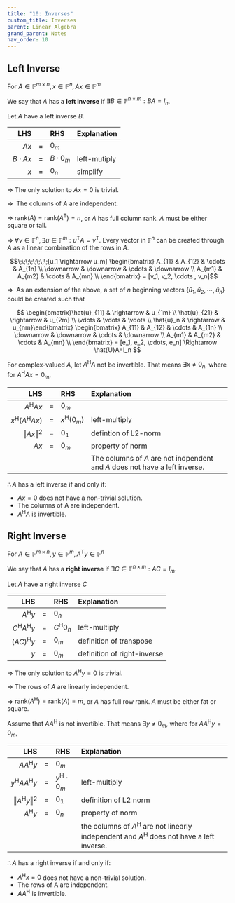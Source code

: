 ```yaml
---
title: "10: Inverses"
custom_title: Inverses
parent: Linear Algebra
grand_parent: Notes
nav_order: 10
---
```


## Left Inverse

For $A\in\mathbb{F}^{m\times n}, x\in \mathbb{F}^n, Ax\in\mathbb{F}^m$

We say that $A$ has a **left inverse** if $\exists B\in\mathbb{F}^{n\times m} : BA=I_n$.

Let $A$ have a left inverse $B$.

|LHS||RHS|Explanation|
|--:|:-:|:--|:--|
|$Ax$|$=$|$0_m$||
$\;B\cdot Ax$|$=$|$B\cdot0_m$|left-mutiply|
|$x$|$=$|$0_n$|simplify|

$\Longrightarrow$ The only solution to $Ax=0$ is trivial.

$\Longrightarrow\;$ The columns of $A$ are independent.

$\Longrightarrow\; \mathrm{rank}(A) = \mathrm{rank}(A^\mathrm{T}) = n$, or $A$ has full column rank. $A$ must be either square or tall.

$\Longrightarrow\; \forall v\in \mathbb{F}^n, \exists u\in \mathbb{F}^m : u^\mathrm{T}A=v^\mathrm{T}$. Every vector in $\mathbb{F}^n$ can be created through $A$ as a linear combination of the rows in $A$.

$$\;\;\;\;\;\;\;\;[u_1 \rightarrow u_m] \begin{bmatrix} A_{11} & A_{12} & \cdots & A_{1n} \\ \downarrow & \downarrow & \cdots & \downarrow \\ A_{m1} & A_{m2} & \cdots & A_{mn} \\ \end{bmatrix} = [v_1, v_2, \cdots , v_n]$$

$\Longrightarrow\;$ As an extension of the above, a set of $n$ beginning vectors $\{\hat{u}_1, \hat{u}_2, \cdots, \hat{u}_n\}$ could be created such that 

$$ \begin{bmatrix}\hat{u}_{11} & \rightarrow & u_{1m} \\ \hat{u}_{21} & \rightarrow & u_{2m} \\ \vdots & \vdots & \vdots \\ \hat{u}_n & \rightarrow & u_{nm}\end{bmatrix} \begin{bmatrix} A_{11} & A_{12} & \cdots & A_{1n} \\ \downarrow & \downarrow & \cdots & \downarrow \\ A_{m1} & A_{m2} & \cdots & A_{mn} \\ \end{bmatrix} = [e_1, e_2, \cdots, e_n] \Rightarrow \hat{U}A=I_n $$

For complex-valued $A$, let $A^\mathrm{H}A$ not be invertible. That means $\exists x\neq 0_n$, where for $A^\mathrm{H}Ax=0_m$,

|LHS||RHS|Explanation|
|--:|:-:|:--|:--|
|$A^\mathrm{H}Ax$|$=$|$0_m$||
|$x^\mathrm{H}(A^\mathrm{H}Ax)$|$=$|$x^\mathrm{H}(0_m)$|left-multiply|
|$\Vert Ax \Vert^2$|$=$|$0_1$|defintion of L2-norm|
|$Ax$|$=$|$0_m$|property of norm|
||||The columns of $A$ are not indpendent and $A$ does not have a left inverse.

$\therefore A$ has a left inverse if and only if:
- $Ax=0$ does not have a non-trivial solution.
- The columns of A are independent.
- $A^\mathrm{H}A$ is invertible.

## Right Inverse

For $A\in\mathbb{F}^{m\times n}, y\in \mathbb{F}^m, A^\mathrm{T}y\in\mathbb{F}^n$

We say that $A$ has a **right inverse** if $\exists C\in\mathbb{F}^{n\times m} : AC=I_m$.

Let $A$ have a right inverse $C$

|LHS||RHS|Explanation|
|--:|:-:|:--|:--|
|$A^\mathrm{H}y$|$=$|$0_n$||
|$\;C^\mathrm{H}A^\mathrm{H}y$|$=$|$C^\mathrm{H}0_n$|left-multiply|
|$(AC)^\mathrm{H}y$|$=$|$0_m$|definition of transpose|
|$y$|$=$|$0_m$|definition of right-inverse|

$\Longrightarrow$ The only solution to $A^\mathrm{H}y=0$ is trivial.

$\Longrightarrow$ The rows of $A$ are linearly independent.

$\Longrightarrow$ $\mathrm{rank}(A^\mathrm{H}) = \mathrm{rank}(A)=m$, or $A$ has full row rank. $A$ must be either fat or square.

Assume that $AA^\mathrm{H}$ is not invertible. That means $\exists y \neq 0_m$, where for $AA^\mathrm{H}y=0_m$,

|LHS||RHS|Explanation|
|--:|:-:|:--|:--|
|$AA^\mathrm{H}y$|$=$|$0_m$||
|$y^\mathrm{H}AA^\mathrm{H}y$|$=$|$y^\mathrm{H}\cdot 0_m$|left-multiply|
|$\Vert A^\mathrm{H}y \Vert^2$|$=$|$0_1$|definition of L2 norm|
|$A^\mathrm{H}y$|$=$|$0_n$|property of norm|
||||the columns of $A^\mathrm{H}$ are not linearly independent and $A^\mathrm{H}$ does not have a left inverse.|

$\therefore A$ has a right inverse if and only if:
- $A^\mathrm{H}x=0$ does not have a non-trivial solution.
- The rows of A are independent.
- $AA^\mathrm{H}$ is invertible.
